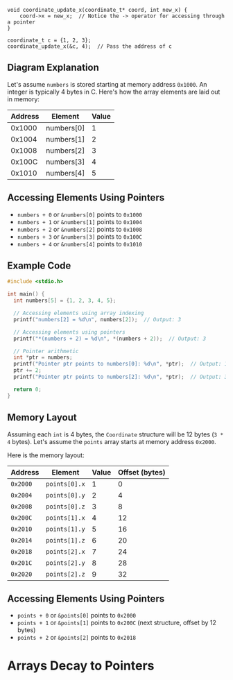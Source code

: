 ```
void coordinate_update_x(coordinate_t* coord, int new_x) {
    coord->x = new_x;  // Notice the -> operator for accessing through a pointer
}
```

```
coordinate_t c = {1, 2, 3};
coordinate_update_x(&c, 4);  // Pass the address of c
```


## Diagram Explanation

Let's assume `numbers` is stored starting at memory address `0x1000`. An integer is typically 4 bytes in C. Here's how the array elements are laid out in memory:

|Address|Element|Value|
|---|---|---|
|0x1000|numbers[0]|1|
|0x1004|numbers[1]|2|
|0x1008|numbers[2]|3|
|0x100C|numbers[3]|4|
|0x1010|numbers[4]|5|

## Accessing Elements Using Pointers

- `numbers + 0` or `&numbers[0]` points to `0x1000`
- `numbers + 1` or `&numbers[1]` points to `0x1004`
- `numbers + 2` or `&numbers[2]` points to `0x1008`
- `numbers + 3` or `&numbers[3]` points to `0x100C`
- `numbers + 4` or `&numbers[4]` points to `0x1010`

## Example Code

```c
#include <stdio.h>

int main() {
  int numbers[5] = {1, 2, 3, 4, 5};

  // Accessing elements using array indexing
  printf("numbers[2] = %d\n", numbers[2]);  // Output: 3

  // Accessing elements using pointers
  printf("*(numbers + 2) = %d\n", *(numbers + 2));  // Output: 3

  // Pointer arithmetic
  int *ptr = numbers;
  printf("Pointer ptr points to numbers[0]: %d\n", *ptr);  // Output: 1
  ptr += 2;
  printf("Pointer ptr points to numbers[2]: %d\n", *ptr);  // Output: 3

  return 0;
}
```


## Memory Layout

Assuming each `int` is 4 bytes, the `Coordinate` structure will be 12 bytes (`3 * 4` bytes). Let's assume the `points` array starts at memory address `0x2000`.

Here is the memory layout:

|Address|Element|Value|Offset (bytes)|
|---|---|---|---|
|`0x2000`|`points[0].x`|1|0|
|`0x2004`|`points[0].y`|2|4|
|`0x2008`|`points[0].z`|3|8|
|`0x200C`|`points[1].x`|4|12|
|`0x2010`|`points[1].y`|5|16|
|`0x2014`|`points[1].z`|6|20|
|`0x2018`|`points[2].x`|7|24|
|`0x201C`|`points[2].y`|8|28|
|`0x2020`|`points[2].z`|9|32|

## Accessing Elements Using Pointers

- `points + 0` or `&points[0]` points to `0x2000`
- `points + 1` or `&points[1]` points to `0x200C` (next structure, offset by 12 bytes)
- `points + 2` or `&points[2]` points to `0x2018`


# Arrays Decay to Pointers